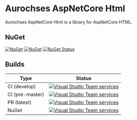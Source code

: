 # Aurochses AspNetCore Html

Aurochses AspNetCore Html is a library for AspNetCore HTML.

## NuGet

[![NuGet](https://img.shields.io/nuget/v/Aurochses.AspNetCore.Html.svg?style=flat-square)](https://www.nuget.org/packages/Aurochses.AspNetCore.Html)
[![NuGet](https://img.shields.io/nuget/dt/Aurochses.AspNetCore.Html.svg?style=flat-square)](https://www.nuget.org/packages/Aurochses.AspNetCore.Html)
[![NuGet Status](http://nugetstatus.com/Aurochses.AspNetCore.Html.png)](http://nugetstatus.com/packages/Aurochses.AspNetCore.Html)

## Builds

Type            | Status 
----------------|--------
CI (develop)    | [![Visual Studio Team services](https://img.shields.io/vso/build/aurochses/784be346-9d3f-458f-95d8-5f1a8b5e1227/272.svg?style=flat-square)](https://aurochses.visualstudio.com/Aurochses.CSharp/_build/index?definitionId=272)
CI (pre-master) | [![Visual Studio Team services](https://img.shields.io/vso/build/aurochses/784be346-9d3f-458f-95d8-5f1a8b5e1227/273.svg?style=flat-square)](https://aurochses.visualstudio.com/Aurochses.CSharp/_build/index?definitionId=273)
PR (latest)     | [![Visual Studio Team services](https://img.shields.io/vso/build/aurochses/784be346-9d3f-458f-95d8-5f1a8b5e1227/274.svg?style=flat-square)](https://aurochses.visualstudio.com/Aurochses.CSharp/_build/index?definitionId=274)
NuGet           | [![Visual Studio Team services](https://img.shields.io/vso/build/aurochses/784be346-9d3f-458f-95d8-5f1a8b5e1227/275.svg?style=flat-square)](https://aurochses.visualstudio.com/Aurochses.CSharp/_build/index?definitionId=275)